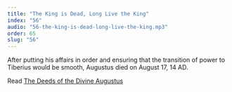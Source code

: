 ```yaml
---
title: "The King is Dead, Long Live the King"
index: "56"
audio: "56-the-king-is-dead-long-live-the-king.mp3"
order: 65
slug: "56"
---
```


After putting his affairs in order and ensuring that the transition of power to Tiberius would be smooth, Augustus died on August 17, 14 AD.

Read [The Deeds of the Divine Augustus](http://classics.mit.edu/Augustus/deeds.html)


